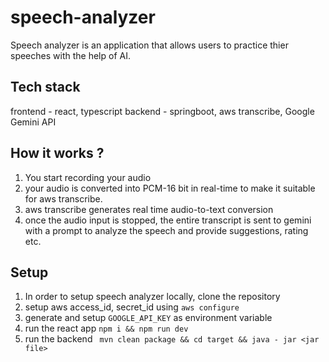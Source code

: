 # speech-analyzer
Speech analyzer is an application that allows users to practice thier speeches with the help of AI.

## Tech stack

frontend - react, typescript
backend - springboot, aws transcribe, Google Gemini API

## How it works ?

1. You start recording your audio 
2. your audio is converted into PCM-16 bit in real-time to make it suitable for aws transcribe.
3. aws transcribe generates real time audio-to-text conversion
4. once the audio input is stopped, the entire transcript is sent to gemini with a prompt to analyze the speech and provide suggestions, rating etc.

## Setup

1. In order to setup speech analyzer locally, clone the repository
2. setup aws access_id, secret_id using ``aws configure``
3. generate and setup ``GOOGLE_API_KEY`` as environment variable
4. run the react app ``npm i && npm run dev``
5. run the backend `` mvn clean package && cd target && java - jar <jar file>``